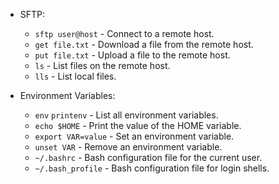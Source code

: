 * SFTP:
    * `sftp user@host` - Connect to a remote host.
    * `get file.txt` - Download a file from the remote host.
    * `put file.txt` - Upload a file to the remote host.
    * `ls` - List files on the remote host.
    * `lls` - List local files.

* Environment Variables:
    * `env` `printenv` - List all environment variables.
    * `echo $HOME` - Print the value of the HOME variable.
    * `export VAR=value` - Set an environment variable.
    * `unset VAR` - Remove an environment variable.
    * `~/.bashrc` - Bash configuration file for the current user.
    * `~/.bash_profile` - Bash configuration file for login shells.